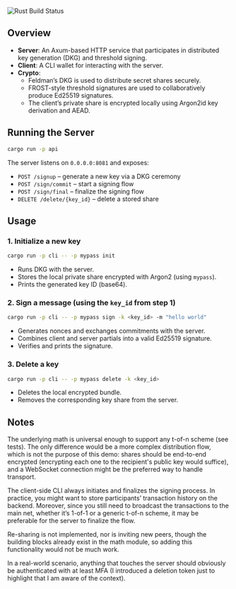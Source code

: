 ![Rust Build Status](https://github.com/reenboog/mpc_wallet_demo/workflows/Rust/badge.svg)

## Overview

- **Server**: An Axum-based HTTP service that participates in distributed key generation (DKG) and threshold signing.  
- **Client**: A CLI wallet for interacting with the server.  
- **Crypto**:  
  - Feldman’s DKG is used to distribute secret shares securely.  
  - FROST-style threshold signatures are used to collaboratively produce Ed25519 signatures.  
  - The client’s private share is encrypted locally using Argon2id key derivation and AEAD.  

## Running the Server

```bash
cargo run -p api
```

The server listens on `0.0.0.0:8081` and exposes:

- `POST /signup` – generate a new key via a DKG ceremony  
- `POST /sign/commit` – start a signing flow  
- `POST /sign/final` – finalize the signing flow  
- `DELETE /delete/{key_id}` – delete a stored share  

## Usage

### 1. Initialize a new key

```bash
cargo run -p cli -- -p mypass init
```

- Runs DKG with the server.  
- Stores the local private share encrypted with Argon2 (using `mypass`).  
- Prints the generated key ID (base64).  

### 2. Sign a message (using the `key_id` from step 1)

```bash
cargo run -p cli -- -p mypass sign -k <key_id> -m "hello world"
```

- Generates nonces and exchanges commitments with the server.  
- Combines client and server partials into a valid Ed25519 signature.  
- Verifies and prints the signature.  

### 3. Delete a key

```bash
cargo run -p cli -- -p mypass delete -k <key_id>
```

- Deletes the local encrypted bundle.  
- Removes the corresponding key share from the server.

## Notes

The underlying math is universal enough to support any t-of-n scheme (see tests). The only difference would be a more complex distribution flow, which is not the purpose of this demo: shares should be end-to-end encrypted (encrypting each one to the recipient's public key would suffice), and a WebSocket connection might be the preferred way to handle transport.

The client-side CLI always initiates and finalizes the signing process. In practice, you might want to store participants’ transaction history on the backend. Moreover, since you still need to broadcast the transactions to the main net, whether it’s 1-of-1 or a generic t-of-n scheme, it may be preferable for the server to finalize the flow.

Re-sharing is not implemented, nor is inviting new peers, though the building blocks already exist in the math module, so adding this functionality would not be much work.

In a real-world scenario, anything that touches the server should obviously be authenticated with at least MFA (I introduced a deletion token just to highlight that I am aware of the context).